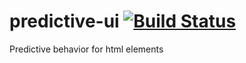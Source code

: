 # predictive-ui [![Build Status](https://travis-ci.org/prozoroff/predictive-ui.svg?branch=master)](https://travis-ci.org/prozoroff/predictive-ui)
Predictive behavior for html elements
